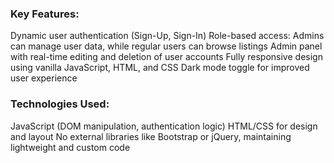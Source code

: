 ### Key Features:
Dynamic user authentication (Sign-Up, Sign-In)
Role-based access: Admins can manage user data, while regular users can browse listings
Admin panel with real-time editing and deletion of user accounts
Fully responsive design using vanilla JavaScript, HTML, and CSS
Dark mode toggle for improved user experience

### Technologies Used:
JavaScript (DOM manipulation, authentication logic)
HTML/CSS for design and layout
No external libraries like Bootstrap or jQuery, maintaining lightweight and custom code
